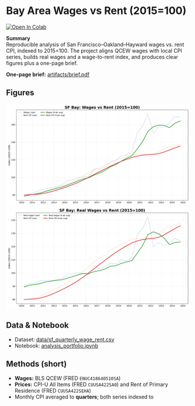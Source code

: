 # Bay Area Wages vs Rent (2015=100)

[![Open In Colab](https://colab.research.googleusercontent.com/assets/colab-badge.svg)](https://colab.research.google.com/github/Darnellious1/bay-area-wages-vs-rent/blob/main/analysis_portfolio.ipynb)

**Summary**  
Reproducible analysis of San Francisco–Oakland–Hayward wages vs. rent CPI, indexed to 2015=100. The project aligns QCEW wages with local CPI series, builds real wages and a wage-to-rent index, and produces clear figures plus a one-page brief.

**One-page brief:** [artifacts/brief.pdf](artifacts/brief.pdf)

## Figures
![Wages vs Rent (2015=100)](figures/sf_wage_vs_rent_clean.png)
![Real Wages vs Rent (2015=100)](figures/sf_real_wage_vs_rent_clean.png)

## Data & Notebook
- Dataset: [data/sf_quarterly_wage_rent.csv](data/sf_quarterly_wage_rent.csv)  
- Notebook: [analysis_portfolio.ipynb](analysis_portfolio.ipynb)

## Methods (short)
- **Wages:** BLS QCEW (FRED `ENUC418640510SA`)  
- **Prices:** CPI-U All Items (FRED `CUUSA422SA0`) and Rent of Primary Residence (FRED `CUUSA422SEHA`)  
- Monthly CPI averaged to **quarters**; both series indexed to
